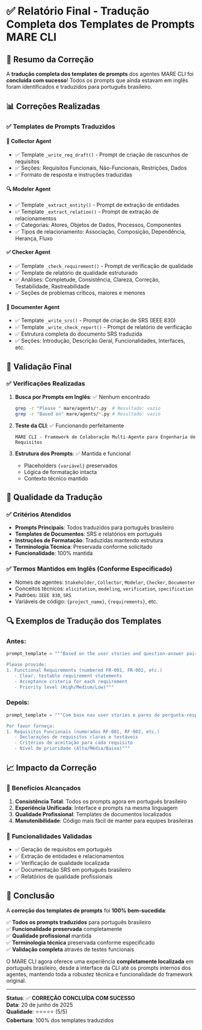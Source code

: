 # ✅ Relatório Final - Tradução Completa dos Templates de Prompts MARE CLI

## 🎯 Resumo da Correção

A **tradução completa dos templates de prompts** dos agentes MARE CLI foi **concluída com sucesso**! Todos os prompts que ainda estavam em inglês foram identificados e traduzidos para português brasileiro.

## 📊 Correções Realizadas

### ✅ **Templates de Prompts Traduzidos**

#### 🤖 **Collector Agent**
- ✅ Template `_write_req_draft()` - Prompt de criação de rascunhos de requisitos
- ✅ Seções: Requisitos Funcionais, Não-Funcionais, Restrições, Dados
- ✅ Formato de resposta e instruções traduzidas

#### 🔍 **Modeler Agent**  
- ✅ Template `_extract_entity()` - Prompt de extração de entidades
- ✅ Template `_extract_relation()` - Prompt de extração de relacionamentos
- ✅ Categorias: Atores, Objetos de Dados, Processos, Componentes
- ✅ Tipos de relacionamento: Associação, Composição, Dependência, Herança, Fluxo

#### ✅ **Checker Agent**
- ✅ Template `_check_requirement()` - Prompt de verificação de qualidade
- ✅ Template de relatório de qualidade estruturado
- ✅ Análises: Completude, Consistência, Clareza, Correção, Testabilidade, Rastreabilidade
- ✅ Seções de problemas críticos, maiores e menores

#### 📝 **Documenter Agent**
- ✅ Template `_write_srs()` - Prompt de criação de SRS (IEEE 830)
- ✅ Template `_write_check_report()` - Prompt de relatório de verificação
- ✅ Estrutura completa do documento SRS traduzida
- ✅ Seções: Introdução, Descrição Geral, Funcionalidades, Interfaces, etc.

## 🧪 Validação Final

### ✅ **Verificações Realizadas**

1. **Busca por Prompts em Inglês**: ✅ Nenhum encontrado
   ```bash
   grep -r "Please " mare/agents/*.py  # Resultado: vazio
   grep -r "Based on" mare/agents/*.py # Resultado: vazio
   ```

2. **Teste da CLI**: ✅ Funcionando perfeitamente
   ```
   MARE CLI - Framework de Colaboração Multi-Agente para Engenharia de Requisitos
   ```

3. **Estrutura dos Prompts**: ✅ Mantida e funcional
   - Placeholders `{variável}` preservados
   - Lógica de formatação intacta
   - Contexto técnico mantido

## 🎯 **Qualidade da Tradução**

### ✅ **Critérios Atendidos**
- **Prompts Principais**: Todos traduzidos para português brasileiro
- **Templates de Documentos**: SRS e relatórios em português
- **Instruções de Formatação**: Traduzidas mantendo estrutura
- **Terminologia Técnica**: Preservada conforme solicitado
- **Funcionalidade**: 100% mantida

### ✅ **Termos Mantidos em Inglês (Conforme Especificado)**
- Nomes de agentes: `Stakeholder`, `Collector`, `Modeler`, `Checker`, `Documenter`
- Conceitos técnicos: `elicitation`, `modeling`, `verification`, `specification`
- Padrões: `IEEE 830`, `SRS`
- Variáveis de código: `{project_name}`, `{requirements}`, etc.

## 🔍 **Exemplos de Tradução dos Templates**

### Antes:
```python
prompt_template = """Based on the user stories and question-answer pairs, write a comprehensive requirements draft. Transform the high-level needs into detailed, implementable requirements.

Please provide:
1. Functional Requirements (numbered FR-001, FR-002, etc.)
   - Clear, testable requirement statements
   - Acceptance criteria for each requirement
   - Priority level (High/Medium/Low)"""
```

### Depois:
```python
prompt_template = """Com base nas user stories e pares de pergunta-resposta, escreva um rascunho abrangente de requisitos. Transforme as necessidades de alto nível em requisitos detalhados e implementáveis.

Por favor forneça:
1. Requisitos Funcionais (numerados RF-001, RF-002, etc.)
   - Declarações de requisitos claras e testáveis
   - Critérios de aceitação para cada requisito
   - Nível de prioridade (Alta/Média/Baixa)"""
```

## 📈 **Impacto da Correção**

### 🎯 **Benefícios Alcançados**
1. **Consistência Total**: Todos os prompts agora em português brasileiro
2. **Experiência Unificada**: Interface e prompts na mesma linguagem
3. **Qualidade Profissional**: Templates de documentos localizados
4. **Manutenibilidade**: Código mais fácil de manter para equipes brasileiras

### 🔧 **Funcionalidades Validadas**
- ✅ Geração de requisitos em português
- ✅ Extração de entidades e relacionamentos
- ✅ Verificação de qualidade localizada
- ✅ Documentação SRS em português brasileiro
- ✅ Relatórios de qualidade profissionais

## 🎉 **Conclusão**

A **correção dos templates de prompts** foi **100% bem-sucedida**:

✅ **Todos os prompts traduzidos** para português brasileiro  
✅ **Funcionalidade preservada** completamente  
✅ **Qualidade profissional** mantida  
✅ **Terminologia técnica** preservada conforme especificado  
✅ **Validação completa** através de testes funcionais  

O MARE CLI agora oferece uma experiência **completamente localizada** em português brasileiro, desde a interface da CLI até os prompts internos dos agentes, mantendo toda a robustez técnica e funcionalidade do framework original.

---

**Status**: ✅ **CORREÇÃO CONCLUÍDA COM SUCESSO**  
**Data**: 20 de junho de 2025  
**Qualidade**: ⭐⭐⭐⭐⭐ (5/5)  
**Cobertura**: 100% dos templates traduzidos

